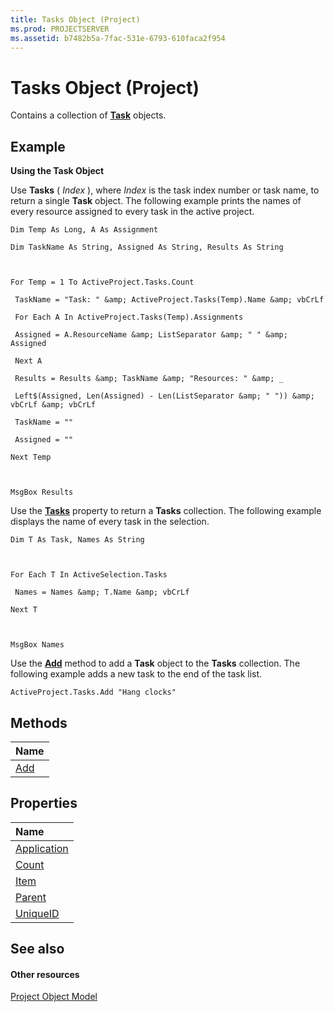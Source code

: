 ```yaml
---
title: Tasks Object (Project)
ms.prod: PROJECTSERVER
ms.assetid: b7482b5a-7fac-531e-6793-610faca2f954
---
```



# Tasks Object (Project)

Contains a collection of  **[Task](task-object-project.md)** objects.


## Example

 **Using the Task Object**

Use  **Tasks** ( _Index_ ), where _Index_ is the task index number or task name, to return a single **Task** object. The following example prints the names of every resource assigned to every task in the active project.




```
Dim Temp As Long, A As Assignment 

Dim TaskName As String, Assigned As String, Results As String 

 

For Temp = 1 To ActiveProject.Tasks.Count 

 TaskName = "Task: " &amp; ActiveProject.Tasks(Temp).Name &amp; vbCrLf 

 For Each A In ActiveProject.Tasks(Temp).Assignments 

 Assigned = A.ResourceName &amp; ListSeparator &amp; " " &amp; Assigned 

 Next A 

 Results = Results &amp; TaskName &amp; "Resources: " &amp; _ 

 Left$(Assigned, Len(Assigned) - Len(ListSeparator &amp; " ")) &amp; vbCrLf &amp; vbCrLf 

 TaskName = "" 

 Assigned = "" 

Next Temp 

 

MsgBox Results
```

Use the  **[Tasks](http://msdn.microsoft.com/library/selection-tasks-property-project%28Office.15%29.aspx)** property to return a **Tasks** collection. The following example displays the name of every task in the selection.




```
Dim T As Task, Names As String 

 

For Each T In ActiveSelection.Tasks 

 Names = Names &amp; T.Name &amp; vbCrLf 

Next T 

 

MsgBox Names
```

Use the  **[Add](http://msdn.microsoft.com/library/tasks-add-method-project%28Office.15%29.aspx)** method to add a **Task** object to the **Tasks** collection. The following example adds a new task to the end of the task list.




```
ActiveProject.Tasks.Add "Hang clocks"
```


## Methods



|**Name**|
|:-----|
|[Add](http://msdn.microsoft.com/library/tasks-add-method-project%28Office.15%29.aspx)|

## Properties



|**Name**|
|:-----|
|[Application](http://msdn.microsoft.com/library/tasks-application-property-project%28Office.15%29.aspx)|
|[Count](http://msdn.microsoft.com/library/tasks-count-property-project%28Office.15%29.aspx)|
|[Item](http://msdn.microsoft.com/library/tasks-item-property-project%28Office.15%29.aspx)|
|[Parent](http://msdn.microsoft.com/library/tasks-parent-property-project%28Office.15%29.aspx)|
|[UniqueID](http://msdn.microsoft.com/library/tasks-uniqueid-property-project%28Office.15%29.aspx)|

## See also


#### Other resources


[Project Object Model](http://msdn.microsoft.com/library/project-object-model%28Office.15%29.aspx)
